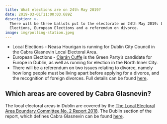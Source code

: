 ```yaml
---
title: What elections are on 24th May 2019?
date: 2019-03-01T11:00:03.689Z
description: >-
  There will be three ballots put to the electorate on 24th May 2019: Local
  Elections, European Elections and a referendum on divorce.
image: img/polling-station.jpeg
---
```

* Local Elections - Neasa Hourigan is running for Dublin City Council in the Cabra Glasnevin Local Electoral Area.
* European Elections - [Ciarán Cuffe](http://www.ciarancuffe.com/europeanelections2019/) is the Green Party’s candidate for Europe in Dublin, as well as running for election in the North Inner City.
* There will be a referendum on two issues relating to divorce, namely how long people must be living apart before applying for a divorce, and the recognition of foreign divorces. Full details can be found [here](https://www.refcom.ie/current-referendums/regulation-of-divorce/overview/).

## Which areas are covered by Cabra Glasnevin?

The local electoral areas in Dublin are covered by the [The Local Electoral Area Boundary Committee No. 2 Report 2018](http://www.boundarycommittee.ie/reports/LEA%20BC%20No.%202%20Report%20-%20FINAL%20WEBSITE%20MASTER%20COPY.pdf).  The Dublin section of the report, which defines Cabra Glasnevin can be found [here](/docs/Cabra-Glasnevin.pdf).
